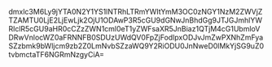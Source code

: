 dmxlc3M6Ly9jYTA0N2Y1YS1lNTRhLTRmYWItYmM3OC0zNGY1NzM2ZWVjZTZAMTU0LjE2LjEwLjk2OjU1ODAwP3R5cGU9dGNwJnBhdGg9JTJGJmhlYWRlclR5cGU9aHR0cCZzZWN1cml0eT1yZWFsaXR5JnBiaz1QTjM4cG1UbmloVDRwVnlocWZ0aFRNNFB0SDUzUWdQV0FpZjFodlpxODJvJmZwPXNhZmFyaSZzbmk9bWljcm9zb2Z0LmNvbSZzaWQ9Y2RiODU0JnNweD0lMkYjSG9uZ0tvbmctaTF6NGRmNzgyCiA=
